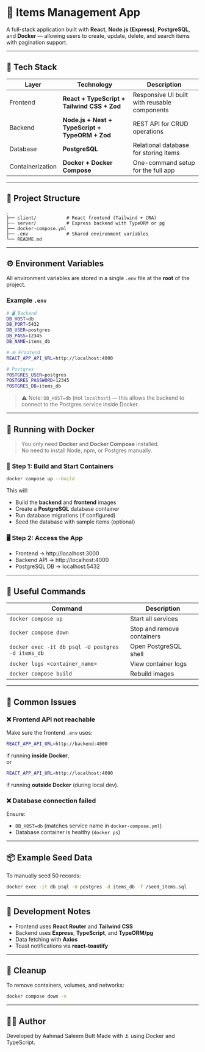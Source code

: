 # 🧩 Items Management App

A full-stack application built with **React**, **Node.js (Express)**, **PostgreSQL**, and **Docker** — allowing users to create, update, delete, and search items with pagination support.

---

## 🚀 Tech Stack

| Layer            | Technology                                      | Description                                  |
| ---------------- | ----------------------------------------------- | -------------------------------------------- |
| Frontend         | **React + TypeScript + Tailwind CSS + Zod**     | Responsive UI built with reusable components |
| Backend          | **Node.js + Nest + TypeScript + TypeORM + Zod** | REST API for CRUD operations                 |
| Database         | **PostgreSQL**                                  | Relational database for storing items        |
| Containerization | **Docker + Docker Compose**                     | One-command setup for the full app           |

---

## 🧱 Project Structure

```
.
├── client/           # React frontend (Tailwind + CRA)
├── server/           # Express backend with TypeORM or pg
├── docker-compose.yml
├── .env              # Shared environment variables
└── README.md
```

---

## ⚙️ Environment Variables

All environment variables are stored in a single `.env` file at the **root** of the project.

### Example `.env`

```bash
# 🖥️ Backend
DB_HOST=db
DB_PORT=5432
DB_USER=postgres
DB_PASS=12345
DB_NAME=items_db

# 🌐 Frontend
REACT_APP_API_URL=http://localhost:4000

# Postgres
POSTGRES_USER=postgres
POSTGRES_PASSWORD=12345
POSTGRES_DB=items_db
```

> ⚠️ Note: `DB_HOST=db` (not `localhost`) — this allows the backend to connect to the Postgres service inside Docker.

---

## 🐳 Running with Docker

> You only need **Docker** and **Docker Compose** installed.  
> No need to install Node, npm, or Postgres manually.

### 🧰 Step 1: Build and Start Containers

```bash
docker compose up --build
```

This will:

- Build the **backend** and **frontend** images
- Create a **PostgreSQL** database container
- Run database migrations (if configured)
- Seed the database with sample items (optional)

### 🖥️ Step 2: Access the App

- Frontend → http://localhost:3000
- Backend API → http://localhost:4000
- PostgreSQL DB → localhost:5432

---

## 🧪 Useful Commands

| Command                                           | Description                |
| ------------------------------------------------- | -------------------------- |
| `docker compose up`                               | Start all services         |
| `docker compose down`                             | Stop and remove containers |
| `docker exec -it db psql -U postgres -d items_db` | Open PostgreSQL shell      |
| `docker logs <container_name>`                    | View container logs        |
| `docker compose build`                            | Rebuild images             |

---

## 🧠 Common Issues

### ❌ Frontend API not reachable

Make sure the frontend `.env` uses:

```bash
REACT_APP_API_URL=http://backend:4000
```

if running **inside Docker**,  
or

```bash
REACT_APP_API_URL=http://localhost:4000
```

if running **outside Docker** (during local dev).

### ❌ Database connection failed

Ensure:

- `DB_HOST=db` (matches service name in `docker-compose.yml`)
- Database container is healthy (`docker ps`)

---

## 📦 Example Seed Data

To manually seed 50 records:

```bash
docker exec -it db psql -U postgres -d items_db -f /seed_items.sql
```

---

## 🧰 Development Notes

- Frontend uses **React Router** and **Tailwind CSS**
- Backend uses **Express**, **TypeScript**, and **TypeORM/pg**
- Data fetching with **Axios**
- Toast notifications via **react-toastify**

---

## 🧹 Cleanup

To remove containers, volumes, and networks:

```bash
docker compose down -v
```

---

## 🧑‍💻 Author

Developed by Aahmad Saleem Butt
Made with ⚓ using Docker and TypeScript.
